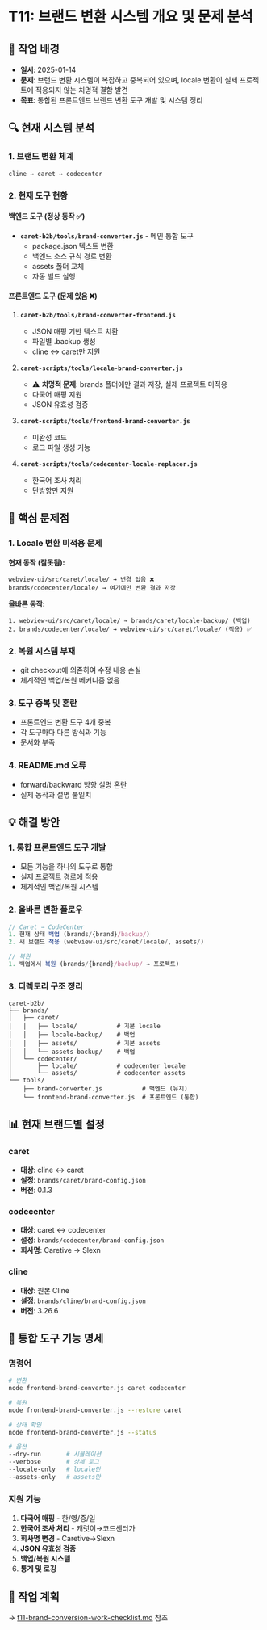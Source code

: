 # T11: 브랜드 변환 시스템 개요 및 문제 분석

## 📌 작업 배경
- **일시**: 2025-01-14
- **문제**: 브랜드 변환 시스템이 복잡하고 중복되어 있으며, locale 변환이 실제 프로젝트에 적용되지 않는 치명적 결함 발견
- **목표**: 통합된 프론트엔드 브랜드 변환 도구 개발 및 시스템 정리

## 🔍 현재 시스템 분석

### 1. 브랜드 변환 체계
```
cline ↔ caret ↔ codecenter
```

### 2. 현재 도구 현황

#### 백엔드 도구 (정상 동작 ✅)
- **`caret-b2b/tools/brand-converter.js`** - 메인 통합 도구
  - package.json 텍스트 변환
  - 백엔드 소스 규칙 경로 변환
  - assets 폴더 교체
  - 자동 빌드 실행

#### 프론트엔드 도구 (문제 있음 ❌)
1. **`caret-b2b/tools/brand-converter-frontend.js`**
   - JSON 매핑 기반 텍스트 치환
   - 파일별 .backup 생성
   - cline ↔ caret만 지원

2. **`caret-scripts/tools/locale-brand-converter.js`**
   - ⚠️ **치명적 문제**: brands 폴더에만 결과 저장, 실제 프로젝트 미적용
   - 다국어 매핑 지원
   - JSON 유효성 검증

3. **`caret-scripts/tools/frontend-brand-converter.js`**
   - 미완성 코드
   - 로그 파일 생성 기능

4. **`caret-scripts/tools/codecenter-locale-replacer.js`**
   - 한국어 조사 처리
   - 단방향만 지원

## 🚨 핵심 문제점

### 1. Locale 변환 미적용 문제
**현재 동작 (잘못됨):**
```
webview-ui/src/caret/locale/ → 변경 없음 ❌
brands/codecenter/locale/ → 여기에만 변환 결과 저장
```

**올바른 동작:**
```
1. webview-ui/src/caret/locale/ → brands/caret/locale-backup/ (백업)
2. brands/codecenter/locale/ → webview-ui/src/caret/locale/ (적용) ✅
```

### 2. 복원 시스템 부재
- git checkout에 의존하여 수정 내용 손실
- 체계적인 백업/복원 메커니즘 없음

### 3. 도구 중복 및 혼란
- 프론트엔드 변환 도구 4개 중복
- 각 도구마다 다른 방식과 기능
- 문서화 부족

### 4. README.md 오류
- forward/backward 방향 설명 혼란
- 실제 동작과 설명 불일치

## 💡 해결 방안

### 1. 통합 프론트엔드 도구 개발
- 모든 기능을 하나의 도구로 통합
- 실제 프로젝트 경로에 적용
- 체계적인 백업/복원 시스템

### 2. 올바른 변환 플로우
```javascript
// Caret → CodeCenter
1. 현재 상태 백업 (brands/{brand}/backup/)
2. 새 브랜드 적용 (webview-ui/src/caret/locale/, assets/)

// 복원
1. 백업에서 복원 (brands/{brand}/backup/ → 프로젝트)
```

### 3. 디렉토리 구조 정리
```
caret-b2b/
├── brands/
│   ├── caret/
│   │   ├── locale/           # 기본 locale
│   │   ├── locale-backup/    # 백업
│   │   ├── assets/           # 기본 assets
│   │   └── assets-backup/    # 백업
│   └── codecenter/
│       ├── locale/           # codecenter locale
│       └── assets/           # codecenter assets
└── tools/
    ├── brand-converter.js           # 백엔드 (유지)
    └── frontend-brand-converter.js  # 프론트엔드 (통합)
```

## 📊 현재 브랜드별 설정

### caret
- **대상**: cline ↔ caret
- **설정**: `brands/caret/brand-config.json`
- **버전**: 0.1.3

### codecenter
- **대상**: caret ↔ codecenter
- **설정**: `brands/codecenter/brand-config.json`
- **회사명**: Caretive → Slexn

### cline
- **대상**: 원본 Cline
- **설정**: `brands/cline/brand-config.json`
- **버전**: 3.26.6

## 🔧 통합 도구 기능 명세

### 명령어
```bash
# 변환
node frontend-brand-converter.js caret codecenter

# 복원
node frontend-brand-converter.js --restore caret

# 상태 확인
node frontend-brand-converter.js --status

# 옵션
--dry-run       # 시뮬레이션
--verbose       # 상세 로그
--locale-only   # locale만
--assets-only   # assets만
```

### 지원 기능
1. **다국어 매핑** - 한/영/중/일
2. **한국어 조사 처리** - 캐럿이→코드센터가
3. **회사명 변경** - Caretive→Slexn
4. **JSON 유효성 검증**
5. **백업/복원 시스템**
6. **통계 및 로깅**

## 📝 작업 계획
→ [t11-brand-conversion-work-checklist.md](t11-brand-conversion-work-checklist.md) 참조